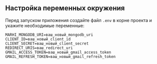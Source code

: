## Настройка переменных окружения

Перед запуском приложения создайте файл `.env` в корне проекта и укажите необходимые переменные:

```env
MARHI_MONGODB_URI=ваш_новый_mongodb_uri
CLIENT_ID=ваш_новый_client_id
CLIENT_SECRET=ваш_новый_client_secret
REDIRECT_URIS=ваш_redirect_uri
GMAIL_ACCESS_TOKEN=ваш_новый_gmail_access_token
GMAIL_REFRESH_TOKEN=ваш_новый_gmail_refresh_token